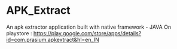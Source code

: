 # APK_Extract
An apk extractor application built with native framework - JAVA
On playstore : https://play.google.com/store/apps/details?id=com.prasium.apkextract&hl=en_IN
